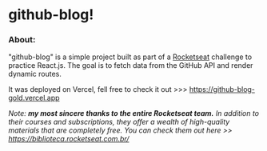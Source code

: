 # **github-blog**!

### **About:**

"github-blog" is a simple project built as part of a [Rocketseat](https://www.rocketseat.com.br/) challenge to practice React.js. The goal is to fetch data from the GitHub API and render dynamic routes.

It was deployed on Vercel, fell free to check it out >>> https://github-blog-gold.vercel.app







_Note:_
_**my most sincere thanks to the entire Rocketseat team.**_
_In addition to their courses and subscriptions, they offer a wealth of high-quality materials that are completely free. You can check them out here >> https://biblioteca.rocketseat.com.br/_
